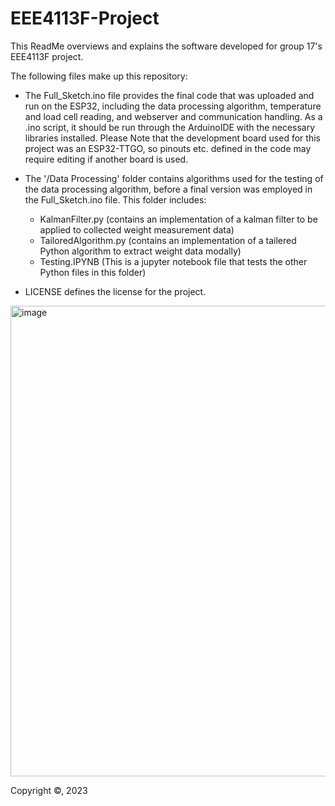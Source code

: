 # EEE4113F-Project

This ReadMe overviews and explains the software developed for group 17's EEE4113F project. 

The following files make up this repository:

- The Full_Sketch.ino file provides the final code that was uploaded and run on the ESP32, including the data processing algorithm, temperature and load cell reading, and webserver and communication handling. As a .ino script, it should be run through the ArduinoIDE with the necessary libraries installed. Please Note that the development board used for this project was an ESP32-TTGO, so pinouts etc. defined in the code may require editing if another board is used. 

- The '/Data Processing' folder contains algorithms used for the testing of the data processing algorithm, before a final version was employed in the Full_Sketch.ino file. This folder includes:
  * KalmanFilter.py (contains an implementation of a kalman filter to be applied to collected weight measurement data)
  * TailoredAlgorithm.py (contains an implementation of a tailered Python algorithm to extract weight data modally)
  * Testing.IPYNB (This is a jupyter notebook file that tests the other Python files in this folder)

- LICENSE defines the license for the project.

<img width="753" alt="image" src="https://github.com/TashiSoldin/EEE4113F-Project/assets/75614710/03595e1b-d2c4-4455-b6fd-44221c70834b">

Copyright ©, 2023
